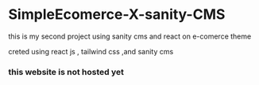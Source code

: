 # SimpleEcomerce-X-sanity-CMS

<p>this is my second project using sanity cms and react on e-comerce theme </p>
<p>creted using react js , tailwind css ,and sanity cms</p>
<h3>this website is not hosted yet</h3>
